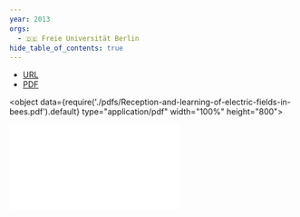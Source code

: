 ```yaml
---
year: 2013
orgs:
  - 🇩🇪 Freie Universität Berlin
hide_table_of_contents: true
---
```



- [URL](https://royalsocietypublishing.org/doi/epdf/10.1098/rspb.2013.0528)
- [PDF](pdfs/Reception-and-learning-of-electric-fields-in-bees.pdf)

<object data={require('./pdfs/Reception-and-learning-of-electric-fields-in-bees.pdf').default} type="application/pdf" width="100%" height="800"></object>


![](pdfs/Reception-and-learning-of-electric-fields-in-bees.pdf)
